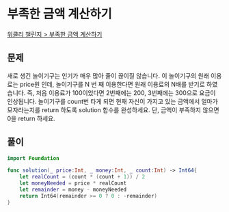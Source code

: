 # 부족한 금액 계산하기

[위클리 챌린지 > 부족한 금액 계산하기](https://programmers.co.kr/learn/courses/30/lessons/82612?language=swift)



## 문제

새로 생긴 놀이기구는 인기가 매우 많아 줄이 끊이질 않습니다. 이 놀이기구의 원래 이용료는 price원 인데, 놀이기구를 N 번 째 이용한다면 원래 이용료의 N배를 받기로 하였습니다. 즉, 처음 이용료가 100이었다면 2번째에는 200, 3번째에는 300으로 요금이 인상됩니다.
놀이기구를 count번 타게 되면 현재 자신이 가지고 있는 금액에서 얼마가 모자라는지를 return 하도록 solution 함수를 완성하세요.
단, 금액이 부족하지 않으면 0을 return 하세요.


## 풀이

```swift
import Foundation

func solution(_ price:Int, _ money:Int, _ count:Int) -> Int64{
    let realCount = (count * (count + 1)) / 2
    let moneyNeeded = price * realCount
    let remainder = money - moneyNeeded
    return Int64(remainder >= 0 ? 0 : -remainder)
}
```

